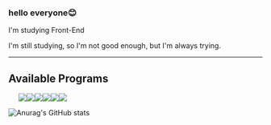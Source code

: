### hello everyone😊

<!--
**LJaeeun/LJaeeun** is a ✨ _special_ ✨ repository because its `README.md` (this file) appears on your GitHub profile.

Here are some ideas to get you started:

- 🔭 I’m currently working on ...
- 🌱 I’m currently learning ...
- 👯 I’m looking to collaborate on ...
- 🤔 I’m looking for help with ...
- 💬 Ask me about ...
- 📫 How to reach me: ...
- 😄 Pronouns: ...
- ⚡ Fun fact: ...
-->
<p>I'm studying Front-End</p>
<p>I'm still studying, so I'm not good enough, but I'm always trying.</p>

<hr>

<h2>Available Programs</h2>

<div style="display: block; padding-left: 20px;"><img src="https://img.shields.io/badge/github-000?style=flat&logo=github&logoColor=fff"/><img src="https://img.shields.io/badge/HTML5-E34F26?style=flat&logo=HTML5&logoColor=fff"/><img src="https://img.shields.io/badge/javascript-F7DF1E?style=flat&logo=javascript&logoColor=000"/><img src="https://img.shields.io/badge/css3-1572B6?style=flat&logo=css3&logoColor=fff"/><img src="https://img.shields.io/badge/React-61DAFB?style=flat&logo=React&logoColor=000"/><img src="https://img.shields.io/badge/sass-CC6699?style=flat&logo=sass&logoColor=fff"/></div>




 ![Anurag's GitHub stats](https://github-readme-stats.vercel.app/api?username=LJaeeun&show_icons=true&theme=blueberry)
